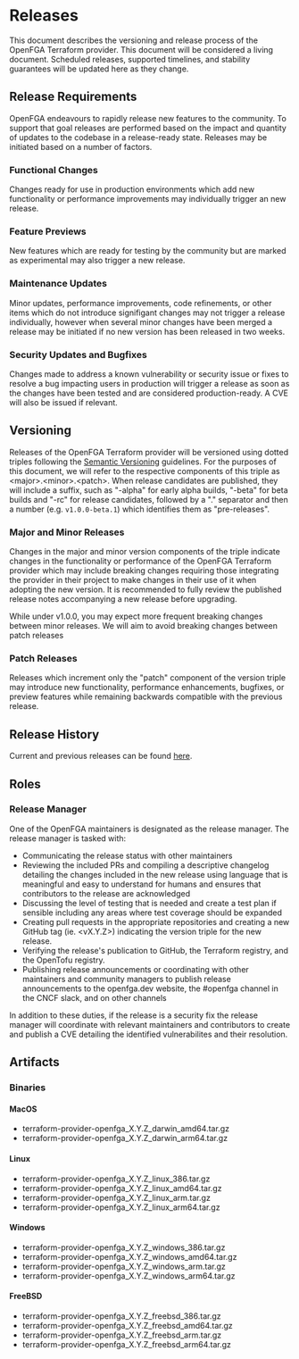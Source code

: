 # Releases

This document describes the versioning and release process of the OpenFGA Terraform provider. This document will be considered a living document. Scheduled releases, supported timelines, and stability guarantees will be updated here as they change.

## Release Requirements
OpenFGA endeavours to rapidly release new features to the community.  To support that goal releases are performed based on the impact and quantity of updates to the codebase in a release-ready state.  Releases may be initiated based on a number of factors.

### Functional Changes
Changes ready for use in production environments which add new functionality or performance improvements may individually trigger an new release.

### Feature Previews
New features which are ready for testing by the community but are marked as experimental may also trigger a new release.

### Maintenance Updates
Minor updates, performance improvements, code refinements, or other items which do not introduce signifigant changes may not trigger a release individually, however when several minor changes have been merged a release may be initiated if no new version has been released in two weeks.

### Security Updates and Bugfixes
Changes made to address a known vulnerability or security issue or fixes to resolve a bug impacting users in production will trigger a release as soon as the changes have been tested and are considered production-ready.  A CVE will also be issued if relevant.

## Versioning
Releases of the OpenFGA Terraform provider will be versioned using dotted triples following the [Semantic Versioning](https://semver.org/) guidelines. For the purposes of this document, we will refer to the respective components of this triple as \<major\>.\<minor\>.\<patch\>. When release candidates are published, they will include a suffix, such as "-alpha" for early alpha builds, "-beta" for beta builds and "-rc" for release candidates, followed by a "." separator and then a number (e.g. `v1.0.0-beta.1`) which identifies them as "pre-releases".

### Major and Minor Releases
Changes in the major and minor version components of the triple indicate changes in the functionality or performance of the OpenFGA Terraform provider which may include breaking changes requiring those integrating the provider in their project to make changes in their use of it when adopting the new version.  It is recommended to fully review the published release notes accompanying a new release before upgrading.

While under v1.0.0, you may expect more frequent breaking changes between minor releases. We will aim to avoid breaking changes between patch releases

### Patch Releases
Releases which increment only the "patch" component of the version triple may introduce new functionality, performance enhancements, bugfixes, or preview features while remaining backwards compatible with the previous release.  

## Release History
Current and previous releases can be found [here](https://github.com/openfga/terraform-provider-openfga/releases).

## Roles

### Release Manager
One of the OpenFGA maintainers is designated as the release manager.  The release manager is tasked with:
- Communicating the release status with other maintainers 
- Reviewing the included PRs and compiling a descriptive changelog detailing the changes included in the new release using language that is meaningful and easy to understand for humans and ensures that contributors to the release are acknowledged 
- Discussing the level of testing that is needed and create a test plan if sensible including any areas where test coverage should be expanded
- Creating pull requests in the appropriate repositories and creating a new GitHub tag (ie. \<vX.Y.Z\>) indicating the version triple for the new release.
- Verifying the release's publication to GitHub, the Terraform registry, and the OpenTofu registry.
- Publishing release announcements or coordinating with other maintainers and community managers to publish release announcements to the openfga.dev website, the #openfga channel in the CNCF slack, and on other channels

In addition to these duties, if the release is a security fix the release manager will coordinate with relevant maintainers and contributors to create and publish a CVE detailing the identified vulnerabilites and their resolution.

## Artifacts

### Binaries

#### MacOS
- terraform-provider-openfga_X.Y.Z_darwin_amd64.tar.gz
- terraform-provider-openfga_X.Y.Z_darwin_arm64.tar.gz

#### Linux
- terraform-provider-openfga_X.Y.Z_linux_386.tar.gz
- terraform-provider-openfga_X.Y.Z_linux_amd64.tar.gz
- terraform-provider-openfga_X.Y.Z_linux_arm.tar.gz
- terraform-provider-openfga_X.Y.Z_linux_arm64.tar.gz

#### Windows
- terraform-provider-openfga_X.Y.Z_windows_386.tar.gz
- terraform-provider-openfga_X.Y.Z_windows_amd64.tar.gz
- terraform-provider-openfga_X.Y.Z_windows_arm.tar.gz
- terraform-provider-openfga_X.Y.Z_windows_arm64.tar.gz

#### FreeBSD
- terraform-provider-openfga_X.Y.Z_freebsd_386.tar.gz
- terraform-provider-openfga_X.Y.Z_freebsd_amd64.tar.gz
- terraform-provider-openfga_X.Y.Z_freebsd_arm.tar.gz
- terraform-provider-openfga_X.Y.Z_freebsd_arm64.tar.gz
